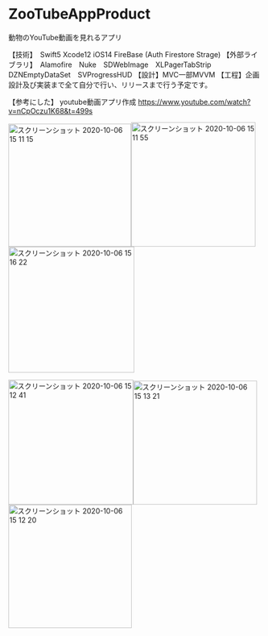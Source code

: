 # ZooTubeAppProduct
動物のYouTube動画を見れるアプリ

【技術】　Swift5 Xcode12 iOS14 FireBase (Auth Firestore Strage)
【外部ライブラリ】　Alamofire　Nuke　SDWebImage　XLPagerTabStrip　DZNEmptyDataSet　SVProgressHUD
【設計】MVC一部MVVM
【工程】企画設計及び実装まで全て自分で行い、リリースまで行う予定です。

【参考にした】
youtube動画アプリ作成
https://www.youtube.com/watch?v=nCpOczu1K68&t=499s

<img width="244" alt="スクリーンショット 2020-10-06 15 11 15" src="https://user-images.githubusercontent.com/51296886/95165481-00f79f00-07e7-11eb-95e3-7b777cb9ec9f.png"><img width="247" alt="スクリーンショット 2020-10-06 15 11 55" src="https://user-images.githubusercontent.com/51296886/95165482-02c16280-07e7-11eb-874e-b98953c05eb7.png"><img width="250" alt="スクリーンショット 2020-10-06 15 16 22" src="https://user-images.githubusercontent.com/51296886/95165489-03f28f80-07e7-11eb-9fdd-90fa2e3e69cf.png">

<img width="248" alt="スクリーンショット 2020-10-06 15 12 41" src="https://user-images.githubusercontent.com/51296886/95165485-0359f900-07e7-11eb-9a8b-b3bc081f3daa.png"><img width="246" alt="スクリーンショット 2020-10-06 15 13 21" src="https://user-images.githubusercontent.com/51296886/95165486-03f28f80-07e7-11eb-8173-5ecf30055e38.png"><img width="245" alt="スクリーンショット 2020-10-06 15 12 20" src="https://user-images.githubusercontent.com/51296886/95165484-02c16280-07e7-11eb-828e-5f3475662d10.png">
